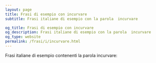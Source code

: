 ```yaml
---
layout: page
title: Frasi di esempio con incurvare 
subtitle: Frasi italiane di esempio con la parola  incurvare

og_title: Frasi di esempio con incurvare 
og_description: Frasi italiane di esempio con la parola  incurvare
og_type: website
permalink: /frasi/i/incurvare.html
---
```


Frasi italiane di esempio contenenti la parola incurvare:


